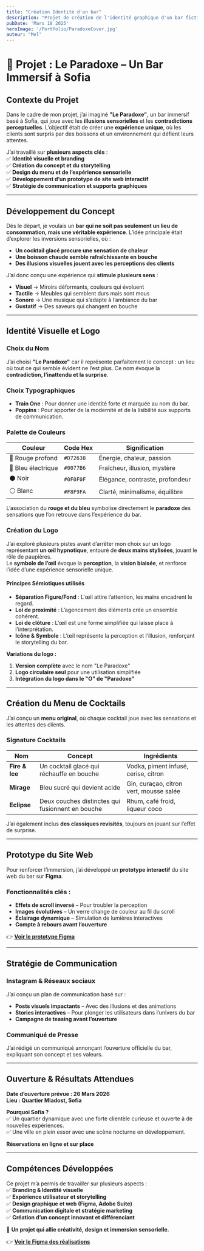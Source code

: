 ```yaml
---
title: "Création Identité d'un bar"
description: "Projet de création de l'identité graphique d'un bar fictif"
pubDate: 'Mars 18 2025'
heroImage: '/Portfolio/ParadoxeCover.jpg'
auteur: "Mel"
---
```


# 📌 Projet : **Le Paradoxe – Un Bar Immersif à Sofia**  

## **Contexte du Projet**  
Dans le cadre de mon projet, j’ai imaginé **"Le Paradoxe"**, un bar immersif basé à Sofia, qui joue avec les **illusions sensorielles** et les **contradictions perceptuelles**. L’objectif était de créer une **expérience unique**, où les clients sont surpris par des boissons et un environnement qui défient leurs attentes.  

J’ai travaillé sur **plusieurs aspects clés** :  
✅ **Identité visuelle et branding**  
✅ **Création du concept et du storytelling**  
✅ **Design du menu et de l’expérience sensorielle**  
✅ **Développement d’un prototype de site web interactif**  
✅ **Stratégie de communication et supports graphiques**  

---

## **Développement du Concept**  
Dès le départ, je voulais un **bar qui ne soit pas seulement un lieu de consommation, mais une véritable expérience**. L’idée principale était d’explorer les inversions sensorielles, où :  
- **Un cocktail glacé procure une sensation de chaleur**  
- **Une boisson chaude semble rafraîchissante en bouche**  
- **Des illusions visuelles jouent avec les perceptions des clients**  

J’ai donc conçu une expérience qui **stimule plusieurs sens** :  
- **Visuel** → Miroirs déformants, couleurs qui évoluent  
- **Tactile** → Meubles qui semblent durs mais sont mous  
- **Sonore** → Une musique qui s’adapte à l’ambiance du bar  
- **Gustatif** → Des saveurs qui changent en bouche  

---

## **Identité Visuelle et Logo**  

### **Choix du Nom**  
J’ai choisi **"Le Paradoxe"** car il représente parfaitement le concept : un lieu où tout ce qui semble évident ne l’est plus. Ce nom évoque la **contradiction, l’inattendu et la surprise**.  

### **Choix Typographiques**  
- **Train One** : Pour donner une identité forte et marquée au nom du bar.  
- **Poppins** : Pour apporter de la modernité et de la lisibilité aux supports de communication.  

### **Palette de Couleurs**  
| Couleur | Code Hex | Signification |
|---------|---------|--------------|
| 🔴 Rouge profond | `#D72638` | Énergie, chaleur, passion |
| 🔵 Bleu électrique | `#0077B6` | Fraîcheur, illusion, mystère |
| ⚫ Noir | `#0F0F0F` | Élégance, contraste, profondeur |
| ⚪ Blanc | `#F8F9FA` | Clarté, minimalisme, équilibre |

L’association du **rouge et du bleu** symbolise directement le **paradoxe** des sensations que l’on retrouve dans l’expérience du bar.

### **Création du Logo**  
J’ai exploré plusieurs pistes avant d’arrêter mon choix sur un logo représentant **un œil hypnotique**, entouré de **deux mains stylisées**, jouant le rôle de paupières.  
Le **symbole de l’œil** évoque la **perception**, la **vision biaisée**, et renforce l’idée d’une expérience sensorielle unique.  

#### **Principes Sémiotiques utilisés**  
- **Séparation Figure/Fond** : L'œil attire l’attention, les mains encadrent le regard.  
- **Loi de proximité** : L’agencement des éléments crée un ensemble cohérent.  
- **Loi de clôture** : L’œil est une forme simplifiée qui laisse place à l’interprétation.  
- **Icône & Symbole** : L’œil représente la perception et l’illusion, renforçant le storytelling du bar.  

**Variations du logo :**  
1. **Version complète** avec le nom "Le Paradoxe"  
2. **Logo circulaire seul** pour une utilisation simplifiée  
3. **Intégration du logo dans le "O" de "Paradoxe"**  

---

## **Création du Menu de Cocktails**  
J’ai conçu un **menu original**, où chaque cocktail joue avec les sensations et les attentes des clients.  

### **Signature Cocktails**  
| Nom | Concept | Ingrédients |
|------|------------|------------|
| **Fire & Ice** | Un cocktail glacé qui réchauffe en bouche | Vodka, piment infusé, cerise, citron |
| **Mirage** | Bleu sucré qui devient acide | Gin, curaçao, citron vert, mousse salée |
| **Eclipse** | Deux couches distinctes qui fusionnent en bouche | Rhum, café froid, liqueur coco |

J’ai également inclus **des classiques revisités**, toujours en jouant sur l’effet de surprise.

---

## **Prototype du Site Web**  
Pour renforcer l’immersion, j’ai développé un **prototype interactif** du site web du bar sur **Figma**.  

### **Fonctionnalités clés :**  
- **Effets de scroll inversé** – Pour troubler la perception  
- **Images évolutives** – Un verre change de couleur au fil du scroll  
- **Éclairage dynamique** – Simulation de lumières interactives  
- **Compte à rebours avant l’ouverture**  

👉 **[Voir le prototype Figma](https://www.figma.com/proto/O7h8tjsXXK6wX13KDQ1viz/SAE-401---Lopez-Mel?page-id=252%3A2&node-id=252-3&viewport=719%2C43%2C0.14&t=fpUkCi2L80e4YjlL-1&scaling=min-zoom&content-scaling=fixed&starting-point-node-id=252%3A3)**  

---

## **Stratégie de Communication**  
### **Instagram & Réseaux sociaux**  
J’ai conçu un plan de communication basé sur :  
- **Posts visuels impactants** – Avec des illusions et des animations  
- **Stories interactives** – Pour plonger les utilisateurs dans l’univers du bar  
- **Campagne de teasing avant l’ouverture**  

### **Communiqué de Presse**  
J’ai rédigé un communiqué annonçant l’ouverture officielle du bar, expliquant son concept et ses valeurs.

---

## **Ouverture & Résultats Attendues**  
**Date d’ouverture prévue : 26 Mars 2026**  
**Lieu : Quartier Mladost, Sofia**  

**Pourquoi Sofia ?**  
✅ Un quartier dynamique avec une forte clientèle curieuse et ouverte à de nouvelles expériences.  
✅ Une ville en plein essor avec une scène nocturne en développement.  

**Réservations en ligne et sur place**  

---

## **Compétences Développées**  
Ce projet m’a permis de travailler sur plusieurs aspects :  
✅ **Branding & Identité visuelle**  
✅ **Expérience utilisateur et storytelling**  
✅ **Design graphique et web (Figma, Adobe Suite)**  
✅ **Communication digitale et stratégie marketing**  
✅ **Création d’un concept innovant et différenciant**  

🔹 **Un projet qui allie créativité, design et immersion sensorielle.**  

👉 **[Voir le Figma des réalisations](https://www.figma.com/design/O7h8tjsXXK6wX13KDQ1viz/SAE-401---Lopez-Mel?node-id=0-1&t=LiuysHdmhM667WO5-1)**  